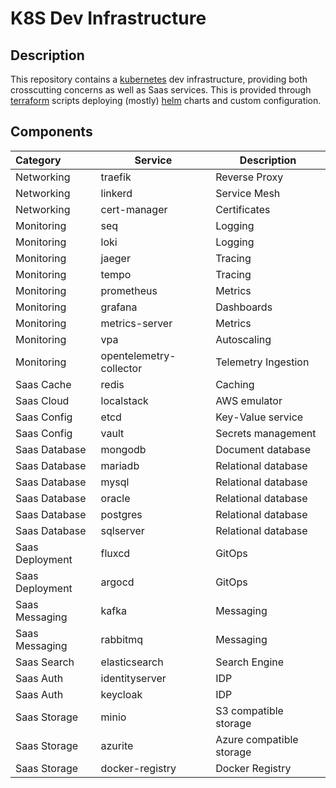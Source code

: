 # K8S Dev Infrastructure

## Description

This repository contains a [kubernetes](https://kubernetes.io/) dev infrastructure, providing both crosscutting concerns as well as Saas services. This is provided through [terraform](https://www.terraform.io/) scripts deploying (mostly) [helm](https://helm.sh/) charts and custom configuration.

## Components

| Category        | Service                 | Description              |
| :-------------- | ----------------------- | ------------------------ |
| Networking      | traefik                 | Reverse Proxy            |
| Networking      | linkerd                 | Service Mesh             |
| Networking      | cert-manager            | Certificates             |
| Monitoring      | seq                     | Logging                  |
| Monitoring      | loki                    | Logging                  |
| Monitoring      | jaeger                  | Tracing                  |
| Monitoring      | tempo                   | Tracing                  |
| Monitoring      | prometheus              | Metrics                  |
| Monitoring      | grafana                 | Dashboards               |
| Monitoring      | metrics-server          | Metrics                  |
| Monitoring      | vpa                     | Autoscaling              |
| Monitoring      | opentelemetry-collector | Telemetry Ingestion      |
| Saas Cache      | redis                   | Caching                  |
| Saas Cloud      | localstack              | AWS emulator             |
| Saas Config     | etcd                    | Key-Value service        |
| Saas Config     | vault                   | Secrets management       |
| Saas Database   | mongodb                 | Document database        |
| Saas Database   | mariadb                 | Relational database      |
| Saas Database   | mysql                   | Relational database      |
| Saas Database   | oracle                  | Relational database      |
| Saas Database   | postgres                | Relational database      |
| Saas Database   | sqlserver               | Relational database      |
| Saas Deployment | fluxcd                  | GitOps                   |
| Saas Deployment | argocd                  | GitOps                   |
| Saas Messaging  | kafka                   | Messaging                |
| Saas Messaging  | rabbitmq                | Messaging                |
| Saas Search     | elasticsearch           | Search Engine            |
| Saas Auth       | identityserver          | IDP                      |
| Saas Auth       | keycloak                | IDP                      |
| Saas Storage    | minio                   | S3 compatible storage    |
| Saas Storage    | azurite                 | Azure compatible storage |
| Saas Storage    | docker-registry         | Docker Registry          |
